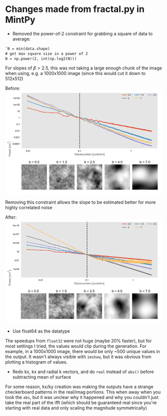 # Changes made from fractal.py in MintPy

- Removed the power-of-2 constraint for grabbing a square of data to average:
```
`N = min(data.shape)
# get max square size in a power of 2
N = np.power(2, int(np.log2(N)))
```

For slopes of $\beta > 2.5$, this was not taking a large enough chunk of the image when using, e.g. a 1000x1000 image (since this would cut it down to 512x512)

Before:
![before no pow2](slopes-before-no-pow2.png)

Removing this constraint allows the slope to be estimated better for more highly correlated noise

After:
![after no pow2](slopes-after-no-pow2.png)


- Use float64 as the datatype

The speedups from `float32` were not huge (maybe 20% faster), but for most settings I tried, the values would clip during the generation.
For example, in a 1000x1000 image, there would be only ~500 unique values in the output. 
It wasn't always visible with `imshow`, but it was obvious from plotting a histogram of values.
 

- Redo kx, kx and radial k vectors, and do `real` instead of `abs()` before subtracting mean of surface

For some reason, kx/ky creation was making the outputs have a strange checkerboard patterns in the real/imag portions.
This when away when you took the `abs`, but it was unclear why it happened and why you couldn't just take the real part of the ifft (which should be guaranteed real since you're starting with real data and only scaling the magnitude symmetrically)
